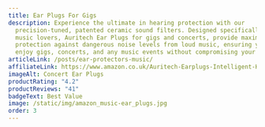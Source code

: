 ```yaml
---
title: Ear Plugs For Gigs
description: Experience the ultimate in hearing protection with our
  precision-tuned, patented ceramic sound filters. Designed specifically for
  music lovers, Auritech Ear Plugs for gigs and concerts, provide maximum
  protection against dangerous noise levels from loud music, ensuring you can
  enjoy gigs, concerts, and any music events without compromising your hearing.
articleLink: /posts/ear-protectors-music/
affiliateLink: https://www.amazon.co.uk/Auritech-Earplugs-Intelligent-Hearing-Protection/dp/B00DEJDAZQ?maas=maas_adg_B4BC438E3258C0E4687516CF93C21EE1_afap_abs&ref_=aa_maas&tag=maas
imageAlt: Concert Ear Plugs
productRating: "4.2"
productReviews: "41"
badgeText: Best Value
image: /static/img/amazon_music-ear_plugs.jpg
order: 3
---
```

